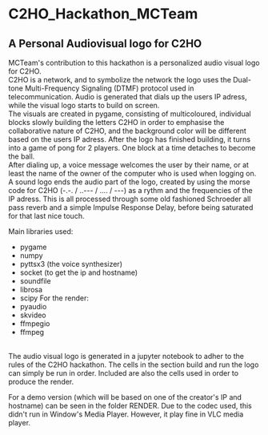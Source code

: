 # C2HO_Hackathon_MCTeam
 
 ## A Personal Audiovisual logo for C2HO
 
 MCTeam's contribution to this hackathon is a personalized audio visual logo for C2HO. <br>
 C2HO is a network, and to symbolize the network the logo uses the Dual-tone Multi-Frequency Signaling (DTMF) protocol used in telecommunication. Audio is generated that dials up the users IP adress, while the visual logo starts to build on screen. <br>
 The visuals are created in pygame, consisting of multicoloured, individual blocks slowly building the letters C2HO in order to emphasise the collaborative nature of C2HO, and the background color will be different based on the users IP adress. After the logo has finished building, it turns into a game of pong for 2 players. One block at a time detaches to become the ball.<br>
 After dialing up, a voice message welcomes the user by their name, or at least the name of the owner of the computer who is used when logging on. <br>
  A sound logo ends the audio part of the logo, created by using the morse code for C2HO (-.-. / ..--- / .... / ---) as a rythm and the frequencies of the IP adress. This is all processed through some old fashioned Schroeder all pass reverb and a simple Impulse Response Delay, before being saturated for that last nice touch. <br>

  
Main libraries used:
* pygame
* numpy
* pyttsx3 (the voice synthesizer)
* socket (to get the ip and hostname)
* soundfile
* librosa
* scipy
For the render:
* pyaudio
* skvideo
* ffmpegio
* ffmpeg
<br>
The audio visual logo is generated in a jupyter notebook to adher to the rules of the C2HO hackathon. The cells in the section build and run the logo can simply be run in order. Included are also the cells used in order to produce the render.<br>

For a demo version (which will be based on one of the creator's IP and hostname) can be seen in the folder RENDER. Due to the codec used, this didn't run in Window's Media Player. However, it play fine in VLC media player.

 
